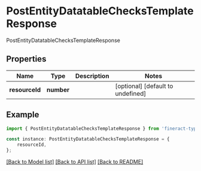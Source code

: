 # PostEntityDatatableChecksTemplateResponse

PostEntityDatatableChecksTemplateResponse

## Properties

Name | Type | Description | Notes
------------ | ------------- | ------------- | -------------
**resourceId** | **number** |  | [optional] [default to undefined]

## Example

```typescript
import { PostEntityDatatableChecksTemplateResponse } from 'fineract-typescript-client';

const instance: PostEntityDatatableChecksTemplateResponse = {
    resourceId,
};
```

[[Back to Model list]](../README.md#documentation-for-models) [[Back to API list]](../README.md#documentation-for-api-endpoints) [[Back to README]](../README.md)
